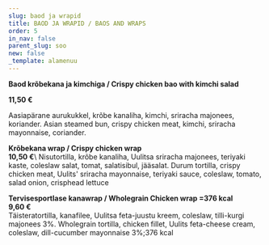 ```yaml
---
slug: baod ja wrapid
title: BAOD JA WRAPID / BAOS AND WRAPS
order: 5
in_nav: false
parent_slug: soo
new: false
_template: alamenuu
---
```


<div class="ellipsis"></div>

>

<span class="spicy"></span>

**Baod krõbekana ja kimchiga / Crispy chicken bao with kimchi salad**

**11,50 €**

<span class="spicy"></span><span class="koostis">Aasiapärane aurukukkel, krõbe kanaliha, kimchi, sriracha majonees, koriander. Asian steamed bun, crispy chicken meat, kimchi, sriracha mayonnaise, coriander.

**Krõbekana wrap / Crispy chicken wrap**\
**10,50 €**\ <span class="spicy"></span><span class="koostis">Nisutortilla, krõbe kanaliha, Uulitsa sriracha majonees, teriyaki kaste, coleslaw salat, tomat,  salatisibul, jääsalat. Durum tortilla, crispy chicken meat, Uulits' sriracha mayonnaise, teriyaki sauce, coleslaw, tomato, salad onion, crisphead lettuce</span>

<span class="special"></span>

**Tervisesportlase kanawrap / Wholegrain Chicken wrap =376 kcal**\
**9,60 €**\
<span class="koostis">Täisteratortilla, kanafilee, Uulitsa feta-juustu kreem, coleslaw, tilli-kurgi majonees 3%. Wholegrain tortilla, chicken fillet, Uulits feta-cheese cream, coleslaw, dill-cucumber mayonnaise 3%;</span>376 kcal</span>
